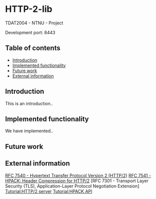 # HTTP-2-lib
TDAT2004 - NTNU - Project

Development port: 8443

## Table of contents

- [Introduction](#introduction)
- [Implemented functionality](#implemented-functionality)
- [Future work](#future-work)
- [External information](#external-information)



## Introduction
This is an introduction..


## Implemented functionality
We have implemented..


## Future work


## External information
[RFC 7540 - Hypertext Transfer Protocol Version 2 (HTTP/2)](https://tools.ietf.org/html/rfc7540)
[RFC 7541 - HPACK: Header Compression for HTTP/2](https://tools.ietf.org/html/rfc7541)
[RFC 7301 - Transport Layer Security (TLS), Application-Layer Protocol Negotiation Extension]
[Tutorial:HTTP/2 server](https://nghttp2.org/documentation/tutorial-server.html#)
[Tutorial:HPACK API](https://nghttp2.org/documentation/tutorial-hpack.html)
